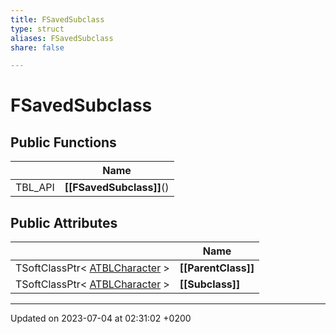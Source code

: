 ```yaml
---
title: FSavedSubclass
type: struct
aliases: FSavedSubclass
share: false

---
```


# FSavedSubclass





## Public Functions

|                | Name           |
| -------------- | -------------- |
| TBL_API | **[[FSavedSubclass]]**() |

## Public Attributes

|                | Name           |
| -------------- | -------------- |
| TSoftClassPtr< [ATBLCharacter](/docs/SDK/Source/Classes/classATBLCharacter.md) > | **[[ParentClass]]**  |
| TSoftClassPtr< [ATBLCharacter](/docs/SDK/Source/Classes/classATBLCharacter.md) > | **[[Subclass]]**  |

-------------------------------

Updated on 2023-07-04 at 02:31:02 +0200